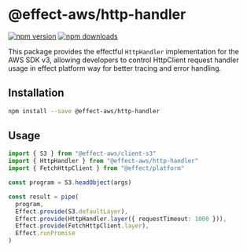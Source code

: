 # @effect-aws/http-handler

[![npm version](https://img.shields.io/npm/v/%40effect-aws%2Fhttp-handler?color=brightgreen&label=npm%20package)](https://www.npmjs.com/package/@effect-aws/http-handler)
[![npm downloads](https://img.shields.io/npm/dm/%40effect-aws%2Fhttp-handler)](https://www.npmjs.com/package/@effect-aws/http-handler)

This package provides the effectful `HttpHandler` implementation for the AWS SDK v3, allowing developers to control HttpClient request handler usage in effect platform way for better tracing and error handling.

## Installation

```bash
npm install --save @effect-aws/http-handler
```

## Usage

```typescript
import { S3 } from "@effect-aws/client-s3"
import { HttpHandler } from "@effect-aws/http-handler"
import { FetchHttpClient } from "@effect/platform"

const program = S3.headObject(args)

const result = pipe(
  program,
  Effect.provide(S3.defaultLayer),
  Effect.provide(HttpHandler.layer({ requestTimeout: 1000 })),
  Effect.provide(FetchHttpClient.layer),
  Effect.runPromise
)
```
